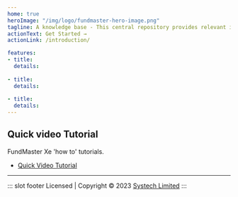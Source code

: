 ```yaml
---
home: true
heroImage: "/img/logo/fundmaster-hero-image.png"
tagline: A knowledge base - This central repository provides relevant information on how to run various end-to-end processes in FundMaster and its peripheral products
actionText: Get Started →
actionLink: /introduction/

features:
- title:
  details: 
  
- title: 
  details: 
  
- title: 
  details:
---
```

## Quick video Tutorial
FundMaster Xe 'how to' tutorials.
- [Quick Video Tutorial](https://www.systechafrica.com)
---
 ::: slot footer
 Licensed | Copyright © 2023 [Systech Limited](https://systechafrica.com/)
:::